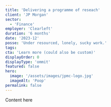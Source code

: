 ```yaml
---
title: 'Delivering a programme of reseach'
client: 'JP Morgan'
sector:
  - 'Finance'
employer: 'Clearleft'
duration: '6 months'
date: '2023-12'
posse: 'Under resourced, lonely, sucky work.'
tags:
cta: 'Learn more (could also be custom)'
displayOrder: 0
displayType: 'ommit'
featured: false
hero:
  image: '/assets/images/jpmc-logo.jpg'
  imageAlt: 'Poop'
permalink: false
---
```


Content here
